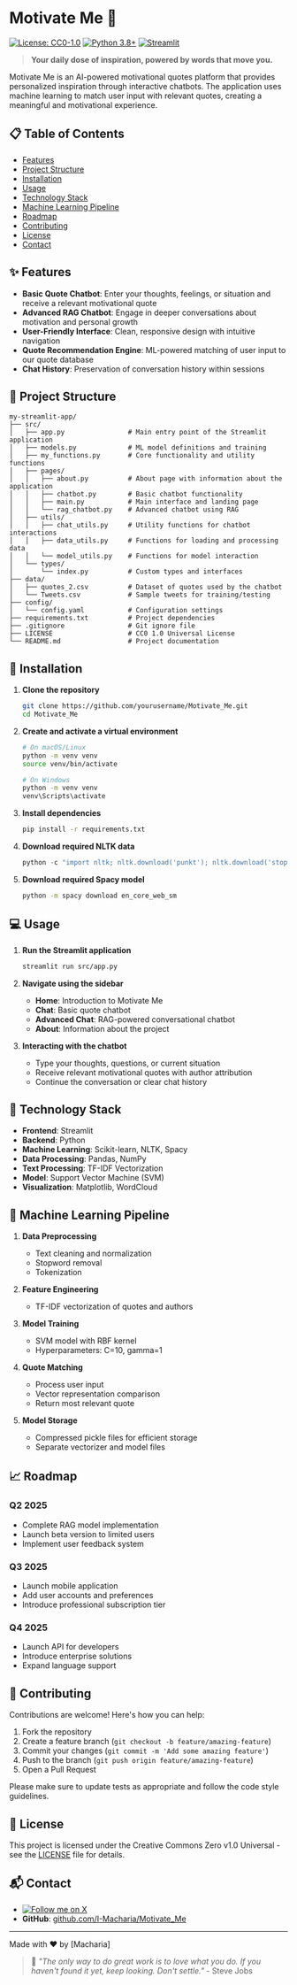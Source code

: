 # Motivate Me 🚀

[![License: CC0-1.0](https://img.shields.io/badge/License-CC0%201.0-lightgrey.svg)](http://creativecommons.org/publicdomain/zero/1.0/)
[![Python 3.8+](https://img.shields.io/badge/python-3.8+-blue.svg)](https://www.python.org/downloads/)
[![Streamlit](https://img.shields.io/badge/streamlit-1.29.0-red.svg)](https://streamlit.io/)

> **Your daily dose of inspiration, powered by words that move you.**

Motivate Me is an AI-powered motivational quotes platform that provides personalized inspiration through interactive chatbots. The application uses machine learning to match user input with relevant quotes, creating a meaningful and motivational experience.

## 📋 Table of Contents

- [Features](#-features)
- [Project Structure](#-project-structure)
- [Installation](#-installation)
- [Usage](#-usage)
- [Technology Stack](#-technology-stack)
- [Machine Learning Pipeline](#-machine-learning-pipeline)
- [Roadmap](#-roadmap)
- [Contributing](#-contributing)
- [License](#-license)
- [Contact](#-contact)

## ✨ Features

- **Basic Quote Chatbot**: Enter your thoughts, feelings, or situation and receive a relevant motivational quote
- **Advanced RAG Chatbot**: Engage in deeper conversations about motivation and personal growth
- **User-Friendly Interface**: Clean, responsive design with intuitive navigation
- **Quote Recommendation Engine**: ML-powered matching of user input to our quote database
- **Chat History**: Preservation of conversation history within sessions

## 📁 Project Structure

```
my-streamlit-app/
├── src/
│   ├── app.py                # Main entry point of the Streamlit application
│   ├── models.py             # ML model definitions and training
│   ├── my_functions.py       # Core functionality and utility functions
│   ├── pages/
│   │   ├── about.py          # About page with information about the application
│   │   ├── chatbot.py        # Basic chatbot functionality
│   │   ├── main.py           # Main interface and landing page
│   │   └── rag_chatbot.py    # Advanced chatbot using RAG
│   ├── utils/
│   │   ├── chat_utils.py     # Utility functions for chatbot interactions
│   │   ├── data_utils.py     # Functions for loading and processing data
│   │   └── model_utils.py    # Functions for model interaction
│   └── types/
│       └── index.py          # Custom types and interfaces
├── data/
│   ├── quotes_2.csv          # Dataset of quotes used by the chatbot
│   └── Tweets.csv            # Sample tweets for training/testing
├── config/
│   └── config.yaml           # Configuration settings
├── requirements.txt          # Project dependencies
├── .gitignore                # Git ignore file
├── LICENSE                   # CC0 1.0 Universal License
└── README.md                 # Project documentation
```

## 🚀 Installation

1. **Clone the repository**
   ```bash
   git clone https://github.com/yourusername/Motivate_Me.git
   cd Motivate_Me
   ```

2. **Create and activate a virtual environment**
   ```bash
   # On macOS/Linux
   python -m venv venv
   source venv/bin/activate
   
   # On Windows
   python -m venv venv
   venv\Scripts\activate
   ```

3. **Install dependencies**
   ```bash
   pip install -r requirements.txt
   ```

4. **Download required NLTK data**
   ```python
   python -c "import nltk; nltk.download('punkt'); nltk.download('stopwords')"
   ```

5. **Download required Spacy model**
   ```bash
   python -m spacy download en_core_web_sm
   ```

## 💻 Usage

1. **Run the Streamlit application**
   ```bash
   streamlit run src/app.py
   ```

2. **Navigate using the sidebar**
   - **Home**: Introduction to Motivate Me
   - **Chat**: Basic quote chatbot
   - **Advanced Chat**: RAG-powered conversational chatbot
   - **About**: Information about the project

3. **Interacting with the chatbot**
   - Type your thoughts, questions, or current situation
   - Receive relevant motivational quotes with author attribution
   - Continue the conversation or clear chat history

## 🔧 Technology Stack

- **Frontend**: Streamlit
- **Backend**: Python
- **Machine Learning**: Scikit-learn, NLTK, Spacy
- **Data Processing**: Pandas, NumPy
- **Text Processing**: TF-IDF Vectorization
- **Model**: Support Vector Machine (SVM)
- **Visualization**: Matplotlib, WordCloud

## 🧠 Machine Learning Pipeline

1. **Data Preprocessing**
   - Text cleaning and normalization
   - Stopword removal
   - Tokenization

2. **Feature Engineering**
   - TF-IDF vectorization of quotes and authors

3. **Model Training**
   - SVM model with RBF kernel
   - Hyperparameters: C=10, gamma=1

4. **Quote Matching**
   - Process user input
   - Vector representation comparison
   - Return most relevant quote

5. **Model Storage**
   - Compressed pickle files for efficient storage
   - Separate vectorizer and model files

## 📈 Roadmap

### Q2 2025
- Complete RAG model implementation
- Launch beta version to limited users
- Implement user feedback system

### Q3 2025
- Launch mobile application
- Add user accounts and preferences
- Introduce professional subscription tier

### Q4 2025
- Launch API for developers
- Introduce enterprise solutions
- Expand language support

## 🤝 Contributing

Contributions are welcome! Here's how you can help:

1. Fork the repository
2. Create a feature branch (`git checkout -b feature/amazing-feature`)
3. Commit your changes (`git commit -m 'Add some amazing feature'`)
4. Push to the branch (`git push origin feature/amazing-feature`)
5. Open a Pull Request

Please make sure to update tests as appropriate and follow the code style guidelines.

## 📄 License

This project is licensed under the Creative Commons Zero v1.0 Universal - see the [LICENSE](LICENSE) file for details.

## 📬 Contact

- [![Follow me on X](https://img.shields.io/badge/X-Follow%20Me-blue?logo=x)](https://x.com/Enigmaticbobman)
- **GitHub**: [github.com/I-Macharia/Motivate_Me](https://github.com/I-Macharia/Motivate_Me)

---

Made with ❤️ by [Macharia]

> 🚀 *"The only way to do great work is to love what you do. If you haven't found it yet, keep looking. Don't settle."* - Steve Jobs
